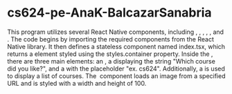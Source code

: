 # cs624-pe-AnaK-BalcazarSanabria

This program utilizes several React Native components, including <View>, <Text>, <ScrollView>, <Image>, <TextInput>, and <StyleSheet>. The code begins by importing the required components from the React Native library. It then defines a stateless component named index.tsx, which returns a <ScrollView> element styled using the styles.container property. Inside the <ScrollView>, there are three main elements: an <Image>, a <Text> displaying the string "Which course did you like?", and a <TextInput> with the placeholder "ex. cs624". Additionally, a <View> is used to display a list of courses. The <Image> component loads an image from a specified URL and is styled with a width and height of 100.